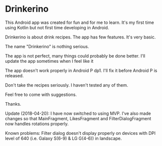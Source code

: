 # Drinkerino

This Android app was created for fun and for me to learn. It's my first time using Kotlin but not first time developing in Android.

Drinkerino is about drink recipes. The app has few features. It's very basic.

The name "Drinkerino" is nothing serious.

The app is not perfect, many things could probably be done better. I'll update the app sometimes when I feel like it

The app doesn't work properly in Android P dp1. I'll fix it before Android P is released.

Don't take the recipes seriously. I haven't tested any of them.

Feel free to come with suggestions.

Thanks.

Update (2018-04-20): 
I have now switched to using MVP. I've also made changes so that MainFragment, LikesFragment and FilterDialogFragment now handles rotations properly.

Known problems: Filter dialog doesn't display properly on devices with DPI level of 640 (i.e. Galaxy S(6-9) & LG G(4-6)) in landscape.
